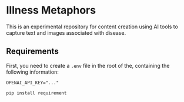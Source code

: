 # Illness Metaphors
This is an experimental repository for content creation using AI tools to capture text and images associated with disease.

## Requirements
First, you need to create a `.env` file in the root of the, containing the following information:
```
OPENAI_API_KEY="..."
```


```bash
pip install requirement 
